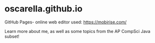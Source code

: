 # oscarella.github.io
GitHub Pages- online web editor used: https://mobirise.com/

Learn more about me, as well as some topics from the AP CompSci Java subset!
